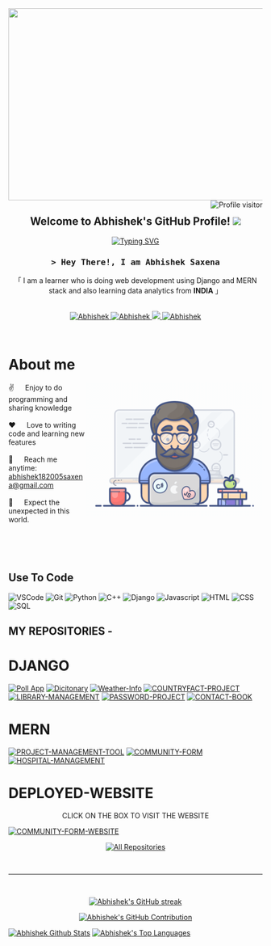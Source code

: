 <img align="center" src="https://user-images.githubusercontent.com/74038190/225813708-98b745f2-7d22-48cf-9150-083f1b00d6c9.gif" height="380px" width="1200px">
<a href="https://komarev.com/ghpvc/?username=Abhishek182005">
  <img align="right" src="https://komarev.com/ghpvc/?username=Abhishek182005&label=Visitors&color=0e75b6&style=flat" alt="Profile visitor" />
</a>
<h2 align="center">
  Welcome to Abhishek's GitHub Profile!
  <img src="https://media.giphy.com/media/hvRJCLFzcasrR4ia7z/giphy.gif" width="28">
</h2>



<p align="center">
<a href="https://git.io/typing-svg"><img src="https://readme-typing-svg.herokuapp.com?font=Fira+Code&pause=1000&center=true&random=false&width=435&lines=Learning+Programmer;Django+Framework+%26+MERN+Developer;Python+%26+C%2B%2B+Programmer;Always+Learning+New+Things" alt="Typing SVG" /></a>
</p>




<!-- Intro  -->
<h3 align="center">
        <samp>&gt; Hey There!, I am
               <b>Abhishek Saxena</b>
        </samp>
</h3>


<p align="center"> 
    「 I am a learner who is doing web development using Django and MERN stack and also learning data analytics from  <b>INDIA</b> 」
    <br>
    <br>
  </samp>
</p>


<p align="center">
 <a href="https://www.linkedin.com/in/abhishek-saxena182005/" target="_blank">
  <img src="https://img.shields.io/badge/LinkedIn-0077B5?style=for-the-badge&logo=linkedin&logoColor=white" alt="Abhishek"/>
 </a>
 <a href="https://peerlist.io/abhishek182005" target="_blank">
  <img src="https://github-readme-badge.peerlist.io/api/abhishek182005" alt="Abhishek"/>
 </a>
 <a href="https://x.com/Abhishe13243" target="_blank">
  <img src="https://img.shields.io/badge/Twitter-1DA1F2?style=for-the-badge&logo=twitter&logoColor=white" />
 </a>
 <a href="https://www.instagram.com/abhishek18_2005/" target="_blank">
  <img src="https://img.shields.io/badge/Instagram-fe4164?style=for-the-badge&logo=instagram&logoColor=white" alt="Abhishek" />
 </a> 
</p>

<br />

<!-- About Section -->
 # About me
 
<p>
 <img align="right" width="350" src="/Assets/programmer.gif" alt="Coding gif" />
  
 ✌️ &emsp; Enjoy to do programming and sharing knowledge <br/><br/>
 ❤️ &emsp; Love to writing code and learning new features<br/><br/>
 📧 &emsp; Reach me anytime: abhishek182005saxena@gmail.com<br/><br/>
 💬 &emsp; Expect the unexpected in this world.

</p>

<br>
<br>
<br>

## Use To Code

![VSCode](https://img.shields.io/badge/Visual_Studio-0078d7?style=for-the-badge&logo=visual%20studio&logoColor=white)
![Git](https://img.shields.io/badge/Git-F05032?style=for-the-badge&logo=git&logoColor=white)
![Python](https://img.shields.io/badge/python-3670A0?style=for-the-badge&logo=python&logoColor=ffdd54)
![C++](https://img.shields.io/badge/-C++-blue?logo=cplusplus)
![Django](https://img.shields.io/badge/Django-092E20?style=for-the-badge&logo=django&logoColor=green)
![Javascript](https://shields.io/badge/JavaScript-F7DF1E?logo=JavaScript&logoColor=000&style=flat-square)
![HTML](https://camo.githubusercontent.com/bfe6a48836e87b13a16f1f56f88fee428475c2ac29247992ec9b8bcc7154f881/68747470733a2f2f696d672e736869656c64732e696f2f62616467652f48544d4c352d4533344632363f7374796c653d666f722d7468652d6261646765266c6f676f3d68746d6c35266c6f676f436f6c6f723d7768697465)
![CSS](https://camo.githubusercontent.com/472c222e8f240a48ae51cd9b082a1b857be809dcd851a25150890c2da50c13a5/68747470733a2f2f696d672e736869656c64732e696f2f62616467652f435353332d3135373242363f7374796c653d666f722d7468652d6261646765266c6f676f3d63737333266c6f676f436f6c6f723d7768697465)
![SQL](https://img.shields.io/badge/-SQL-fff?style=flat&logo=Microsoft-SQL-Server&logoColor=blue)
<br/>

## MY REPOSITORIES -
# DJANGO

[![Poll App](https://github-readme-stats.vercel.app/api/pin/?username=Abhishek182005&repo=Pollapp-Django&border_color=7F3FBF&bg_color=0D1117&title_color=C9D1D9&text_color=8B949E&icon_color=7F3FBF)](https://github.com/Abhishek182005/Pollapp-Django)
[![Dicitonary](https://github-readme-stats.vercel.app/api/pin/?username=Abhishek182005&repo=Dictionary-Django&border_color=7F3FBF&bg_color=0D1117&title_color=C9D1D9&text_color=8B949E&icon_color=7F3FBF)](https://github.com/Abhishek182005/Dictionary-Django)
[![Weather-Info](https://github-readme-stats.vercel.app/api/pin/?username=Abhishek182005&repo=Weatherapp-Django&border_color=7F3FBF&bg_color=0D1117&title_color=C9D1D9&text_color=8B949E&icon_color=7F3FBF)](https://github.com/Abhishek182005/Weatherapp-Django)
[![COUNTRYFACT-PROJECT](https://github-readme-stats.vercel.app/api/pin/?username=Abhishek182005&repo=COUNTRYFACT-PROJECT&border_color=7F3FBF&bg_color=0D1117&title_color=C9D1D9&text_color=8B949E&icon_color=7F3FBF)](https://github.com/Abhishek182005/COUNTRYFACT-PROJECT)
[![LIBRARY-MANAGEMENT](https://github-readme-stats.vercel.app/api/pin/?username=Abhishek182005&repo=LIBRARY-MANAGEMENT&border_color=7F3FBF&bg_color=0D1117&title_color=C9D1D9&text_color=8B949E&icon_color=7F3FBF)](https://github.com/Abhishek182005/LIBRARY-MANAGEMENT)
[![PASSWORD-PROJECT](https://github-readme-stats.vercel.app/api/pin/?username=Abhishek182005&repo=PASSWORD-PROJECT&border_color=7F3FBF&bg_color=0D1117&title_color=C9D1D9&text_color=8B949E&icon_color=7F3FBF)](https://github.com/Abhishek182005/PASSWORD-PROJECT)
[![CONTACT-BOOK](https://github-readme-stats.vercel.app/api/pin/?username=Abhishek182005&repo=CONTACT-BOOK&border_color=7F3FBF&bg_color=0D1117&title_color=C9D1D9&text_color=8B949E&icon_color=7F3FBF)](https://github.com/Abhishek182005/CONTACT-BOOK)


# MERN
[![PROJECT-MANAGEMENT-TOOL](https://github-readme-stats.vercel.app/api/pin/?username=Abhishek182005&repo=Encryptix_taskno6-PROJECT-MANAGEMENT-TOOL&border_color=7F3FBF&bg_color=0D1117&title_color=C9D1D9&text_color=8B949E&icon_color=7F3FBF)](https://github.com/Abhishek182005/Encryptix_taskno6-PROJECT-MANAGEMENT-TOOL)
[![COMMUNITY-FORM](https://github-readme-stats.vercel.app/api/pin/?username=Abhishek182005&repo=COMMUNITY-FORM&border_color=7F3FBF&bg_color=0D1117&title_color=C9D1D9&text_color=8B949E&icon_color=7F3FBF)](https://github.com/Abhishek182005/COMMUNITY-FORM)
[![HOSPITAL-MANAGEMENT](https://github-readme-stats.vercel.app/api/pin/?username=Abhishek182005&repo=HOSPITAL-MANAGEMENT&border_color=7F3FBF&bg_color=0D1117&title_color=C9D1D9&text_color=8B949E&icon_color=7F3FBF)](https://github.com/Abhishek182005/HOSPITAL-MANAGEMENT)

# DEPLOYED-WEBSITE
<p align="center"> CLICK ON THE BOX TO VISIT THE WEBSITE</p>

[![COMMUNITY-FORM-WEBSITE](https://github-readme-stats.vercel.app/api/pin/?username=Abhishek182005&repo=COMMUNITY-FORM-WEBSITE&border_color=7F3FBF&bg_color=0D1117&title_color=C9D1D9&text_color=8B949E&icon_color=7F3FBF)](https://communityform.netlify.app/)

  <p align="center">
  <a href="https://github.com/Abhishek182005?tab=repositories" target="_blank"><img alt="All Repositories" title="All Repositories" src="https://img.shields.io/badge/-All%20Repos-2962FF?style=for-the-badge&logo=koding&logoColor=white"/></a>
</p>
<br/>
<hr/>
<br/>

<p align="center">
  <a href="https://github.com/Abhishek182005">
    <img src="https://github-readme-streak-stats.herokuapp.com/?user=Abhishek182005&theme=radical&border=7F3FBF&background=0D1117" alt="Abhishek's GitHub streak"/>
  </a>
</p>

<p align="center">
  <a href="https://github.com/Abhishek182005">
    <img src="https://github-profile-summary-cards.vercel.app/api/cards/profile-details?username=Abhishek182005&theme=radical" alt="Abhishek's GitHub Contribution"/>
  </a>
</p>

<a> 
    <a href="https://github.com/Abhishek182005"><img alt="Abhishek Github Stats" src="https://denvercoder1-github-readme-stats.vercel.app/api?username=Abhishek182005&show_icons=true&count_private=true&theme=react&border_color=7F3FBF&bg_color=0D1117&title_color=F85D7F&icon_color=F8D866" height="192px" width="49.5%"/></a>
  <a href="https://github.com/Abhishek182005"><img alt="Abhishek's Top Languages" src="https://denvercoder1-github-readme-stats.vercel.app/api/top-langs/?username=Abhishek182005&langs_count=8&layout=compact&theme=react&border_color=7F3FBF&bg_color=0D1117&title_color=F85D7F&icon_color=F8D866" height="192px" width="49.5%"/></a>
  <br/>
</a>


